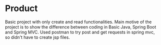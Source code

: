 # Product
Basic project with only create and read functionalities. Main motive of the project is to show the difference between coding in Basic Java, Spring Boot and Spring MVC. Used postman to try post and get requests in spring mvc, so didn't have to create jsp files. 
